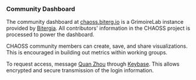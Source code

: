 ### Community Dashboard

The community dashboard at [chaoss.biterg.io](chaoss.biterg.io) is a GrimoireLab instance provided by [Bitergia](www.bitergia.com). All contributors' information in the CHAOSS project is processed to power the dashboard. 

CHAOSS community members can create, save, and share visualizations. This is encouraged in building out metrics within working groups.

To request access, message [Quan Zhou](https://keybase.io/quanzh) through [Keybase](keybase.io). This allows encrypted and secure transmission of the login information.